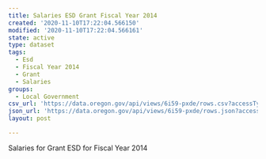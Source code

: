 ```yaml
---
title: Salaries ESD Grant Fiscal Year 2014
created: '2020-11-10T17:22:04.566150'
modified: '2020-11-10T17:22:04.566161'
state: active
type: dataset
tags:
  - Esd
  - Fiscal Year 2014
  - Grant
  - Salaries
groups:
  - Local Government
csv_url: 'https://data.oregon.gov/api/views/6i59-pxde/rows.csv?accessType=DOWNLOAD'
json_url: 'https://data.oregon.gov/api/views/6i59-pxde/rows.json?accessType=DOWNLOAD'
layout: post

---
```

Salaries for Grant ESD for Fiscal Year 2014
